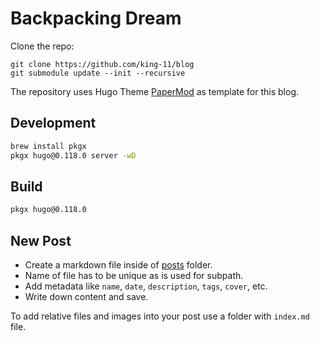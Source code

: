 # Backpacking Dream

Clone the repo:
```
git clone https://github.com/king-11/blog
git submodule update --init --recursive
```

The repository uses Hugo Theme [PaperMod](https://github.com/adityatelange/hugo-PaperMod) as template for this blog.

## Development

```bash
brew install pkgx
pkgx hugo@0.118.0 server -wD
```

## Build

```bash
pkgx hugo@0.118.0
```

## New Post

- Create a markdown file inside of [posts](./content/posts/) folder.
- Name of file has to be unique as is used for subpath.
- Add metadata like `name`, `date`, `description`, `tags`, `cover`, etc.
- Write down content and save.

To add relative files and images into your post use a folder with `index.md` file.
